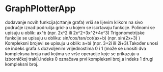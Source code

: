 # GraphPlotterApp
dodavanje novih funkcija(crtanje grafa) vrši se lijevim klikom na sivo područje iznad područja grid-a u kojem se iscrtavaju funkcije.
Polinomi se upisuju u oblik: ax^b (npr. 2x^2 ili 2x^2+3x^2+4x^3)
Trigonometrijske funkcije se upisuju u obliku: sin/cos/tan/cot(ax+b) (npr. sin(2x+3) )
Kompleksni brojevi se upisuju u oblik: a+bi (npr. 3+2i ili 2i+3).Također unosi se indeks grafa s dozvoljenim vrijednostima 0 i 1 (može se unositi dva kompleksna broja nad kojima se vrše operacije koje se prikazuju u izborničkoj traki).Indeks 0 označava prvi kompleksni broj,a indeks 1 drugi kompleksni broj.
